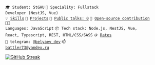 <code>🎓 Student: StGAU</code>
<code>👷 Speciality: Fullstack Developer (NestJS, Vue)</code><br>
<code>💡 [Skills](SKILLS.md)</code>
<code>🧻 [Projects](PROJECTS.md)</code>
<code>📢 [Public talks: 0](TALKS.md)</code>
<code>👀 [Open-source contribution](CONTRIBUTION.md)</code><br>
<code>🧑‍💻 Languages: JavaScript</code>
<code>📦 Tech stack: Node.js, NestJS, Vue, React, Typescript, REST, HTML/CSS/SASS</code>
<code>🪙 [Rates](RATES.md)</code><br>
<code>💬 telegram: [@belyaev_dev](https://telegram.me/belyaev_dev)</code>
<code>📫 [battler73@yandex.ru](mailto:battler73@yandex.ru)</code>

[![GitHub Streak](https://streak-stats.demolab.com/?user=belyaev-dev)](https://git.io/streak-stats)
